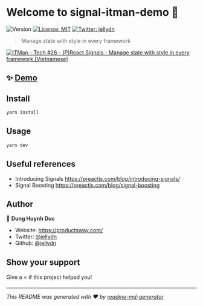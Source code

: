 # Welcome to signal-itman-demo 👋

![Version](https://img.shields.io/badge/version-0.0.1-blue.svg?cacheSeconds=2592000)
[![License: MIT](https://img.shields.io/badge/License-MIT-yellow.svg)](#)
[![Twitter: jellydn](https://img.shields.io/twitter/follow/jellydn.svg?style=social)](https://twitter.com/jellydn)

> Manage state with style in every framework

[![ITMan - Tech #26 - (P)React Signals - Manage state with style in every framework [Vietnamese]](https://i.ytimg.com/vi/-wQ4qm88tUU/hqdefault.jpg)](https://www.youtube.com/watch?v=-wQ4qm88tUU)

## ✨ [Demo](https://react-signal-demo.productsway.com/)

## Install

```sh
yarn install
```

## Usage

```sh
yarn dev
```

## Useful references

- Introducing Signals https://preactjs.com/blog/introducing-signals/
- Signal Boosting https://preactjs.com/blog/signal-boosting

## Author

👤 **Dung Huynh Duc**

- Website: https://productsway.com/
- Twitter: [@jellydn](https://twitter.com/jellydn)
- Github: [@jellydn](https://github.com/jellydn)

## Show your support

Give a ⭐️ if this project helped you!

---

_This README was generated with ❤️ by [readme-md-generator](https://github.com/kefranabg/readme-md-generator)_
